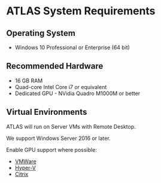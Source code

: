 # ATLAS System Requirements

## Operating System

* Windows 10 Professional or Enterprise (64 bit)

## Recommended Hardware

* 16 GB RAM
* Quad-core Intel Core i7 or equivalent
* Dedicated GPU - NVidia Quadro M1000M or better

## Virtual Environments

ATLAS will run on Server VMs with Remote Desktop.

We support Windows Server 2016 or later.

Enable GPU support where possible:

* [VMWare](https://www.dell.com/support/article/uk/en/ukdhs1/sln288103/how-to-enable-a-vmware-virtual-machine-for-gpu-pass-through?lang=en)
* [Hyper-V](https://docs.microsoft.com/en-us/windows-server/virtualization/hyper-v/deploy/deploying-graphics-devices-using-dda)
* [Citrix](https://www.citrix.com/content/dam/citrix/en_us/documents/go/reviewers-guide-remote-3d-graphics-apps-part-2-vsphere-gpu-passthrough.pdf)
